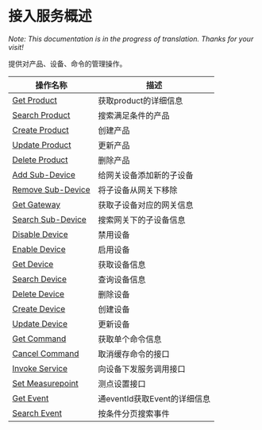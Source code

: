 # 接入服务概述

*Note: This documentation is in the progress of translation. Thanks for your visit!*

提供对产品、设备、命令的管理操作。

| 操作名称     | 描述                |
|--------------|---------------------|
| [Get Product](get_product) | 获取product的详细信息 |
| [Search Product](search_product)    | 搜索满足条件的产品 |
|[Create Product](create_product) |创建产品|
|[Update Product](update_product)  |更新产品|
|[Delete Product](delete_product) |删除产品|
|[Add Sub-Device](add_sub_device) |给网关设备添加新的子设备|
|[Remove Sub-Device](remove_sub_device) |将子设备从网关下移除|
|[Get Gateway](get_gateway)  |获取子设备对应的网关信息|
|[Search Sub-Device](search_sub_device) |搜索网关下的子设备信息|
|[Disable Device](disable_device)|禁用设备|
|[Enable Device](enable_device)|启用设备|
|[Get Device](get_device)|获取设备信息|
|[Search Device](search_device)|查询设备信息|
|[Delete Device](delete_device)|删除设备|
|[Create Device](create_device)|创建设备|
|[Update Device](update_device)|更新设备|
|[Get Command](get_command)|获取单个命令信息|
|[Cancel Command](cancel_command)|取消缓存命令的接口|
|[Invoke Service](invoke_service)|向设备下发服务调用接口|
|[Set Measurepoint](set_measurepoint)|测点设置接口|
|[Get Event](get_event)|通eventId获取Event的详细信息|
|[Search Event](search_event)|按条件分页搜索事件|

